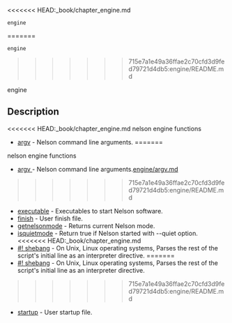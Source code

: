<<<<<<< HEAD:_book/chapter_engine.md


	
	engine
=======
```
engine
```
>>>>>>> 715e7a1e49a36ffae2c70cfd3d9fed79721d4db5:engine/README.md

engine

## Description
<<<<<<< HEAD:_book/chapter_engine.md
nelson engine functions


* [argv](argv.md) - Nelson command line arguments.
=======

nelson engine functions

* [argv ](/[argv]%28argv.md%29)- Nelson command line arguments.[engine/argv.md](/engine/argv.md "sss")
>>>>>>> 715e7a1e49a36ffae2c70cfd3d9fed79721d4db5:engine/README.md
* [executable](executable.md) - Executables to start Nelson software.
* [finish](finish.md) - User finish file.
* [getnelsonmode](getnelsonmode.md) - Returns current Nelson mode.
* [isquietmode](isquietmode.md) - Return true if Nelson started with --quiet option.
<<<<<<< HEAD:_book/chapter_engine.md
* [#! shebang](shebang.md) - On Unix, Linux operating systems, Parses the rest of the script's initial line as an interpreter directive.
=======
* [\#! shebang](shebang.md) - On Unix, Linux operating systems, Parses the rest of the script's initial line as an interpreter directive.
>>>>>>> 715e7a1e49a36ffae2c70cfd3d9fed79721d4db5:engine/README.md
* [startup](startup.md) - User startup file.




